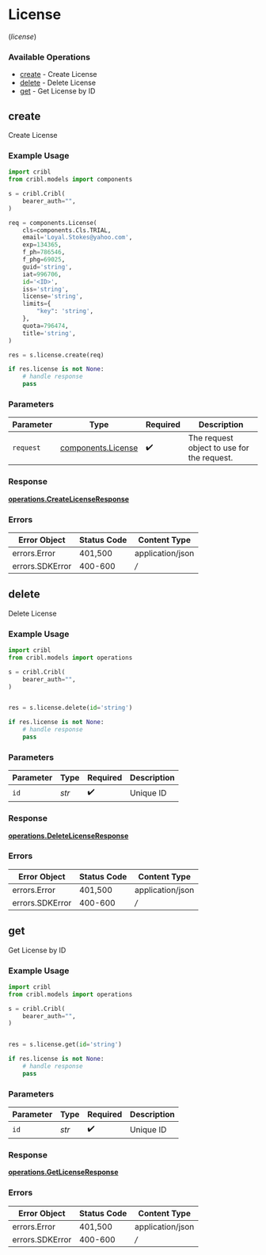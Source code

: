 # License
(*license*)

### Available Operations

* [create](#create) - Create License
* [delete](#delete) - Delete License
* [get](#get) - Get License by ID

## create

Create License

### Example Usage

```python
import cribl
from cribl.models import components

s = cribl.Cribl(
    bearer_auth="",
)

req = components.License(
    cls=components.Cls.TRIAL,
    email='Loyal.Stokes@yahoo.com',
    exp=134365,
    f_ph=786546,
    f_phg=69025,
    guid='string',
    iat=996706,
    id='<ID>',
    iss='string',
    license='string',
    limits={
        "key": 'string',
    },
    quota=796474,
    title='string',
)

res = s.license.create(req)

if res.license is not None:
    # handle response
    pass
```

### Parameters

| Parameter                                                | Type                                                     | Required                                                 | Description                                              |
| -------------------------------------------------------- | -------------------------------------------------------- | -------------------------------------------------------- | -------------------------------------------------------- |
| `request`                                                | [components.License](../../models/components/license.md) | :heavy_check_mark:                                       | The request object to use for the request.               |


### Response

**[operations.CreateLicenseResponse](../../models/operations/createlicenseresponse.md)**
### Errors

| Error Object     | Status Code      | Content Type     |
| ---------------- | ---------------- | ---------------- |
| errors.Error     | 401,500          | application/json |
| errors.SDKError  | 400-600          | */*              |

## delete

Delete License

### Example Usage

```python
import cribl
from cribl.models import operations

s = cribl.Cribl(
    bearer_auth="",
)


res = s.license.delete(id='string')

if res.license is not None:
    # handle response
    pass
```

### Parameters

| Parameter          | Type               | Required           | Description        |
| ------------------ | ------------------ | ------------------ | ------------------ |
| `id`               | *str*              | :heavy_check_mark: | Unique ID          |


### Response

**[operations.DeleteLicenseResponse](../../models/operations/deletelicenseresponse.md)**
### Errors

| Error Object     | Status Code      | Content Type     |
| ---------------- | ---------------- | ---------------- |
| errors.Error     | 401,500          | application/json |
| errors.SDKError  | 400-600          | */*              |

## get

Get License by ID

### Example Usage

```python
import cribl
from cribl.models import operations

s = cribl.Cribl(
    bearer_auth="",
)


res = s.license.get(id='string')

if res.license is not None:
    # handle response
    pass
```

### Parameters

| Parameter          | Type               | Required           | Description        |
| ------------------ | ------------------ | ------------------ | ------------------ |
| `id`               | *str*              | :heavy_check_mark: | Unique ID          |


### Response

**[operations.GetLicenseResponse](../../models/operations/getlicenseresponse.md)**
### Errors

| Error Object     | Status Code      | Content Type     |
| ---------------- | ---------------- | ---------------- |
| errors.Error     | 401,500          | application/json |
| errors.SDKError  | 400-600          | */*              |
